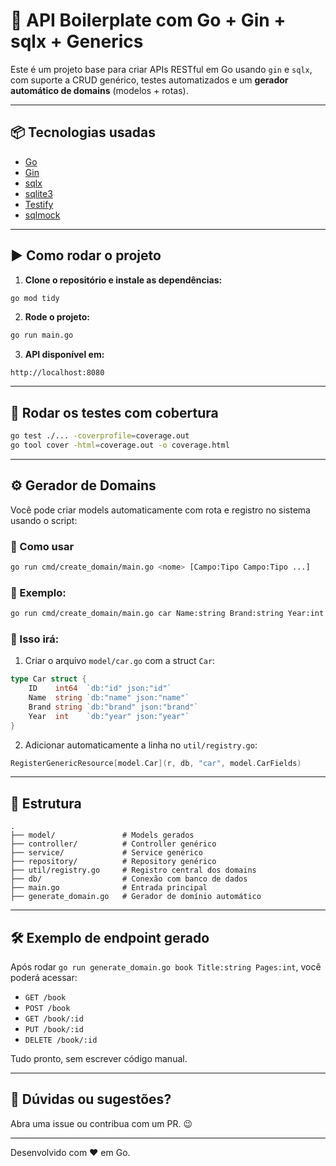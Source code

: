 # 🚀 API Boilerplate com Go + Gin + sqlx + Generics

Este é um projeto base para criar APIs RESTful em Go usando `gin` e `sqlx`, com suporte a CRUD genérico, testes automatizados e um **gerador automático de domains** (modelos + rotas).

---

## 📦 Tecnologias usadas

- [Go](https://golang.org/)
- [Gin](https://github.com/gin-gonic/gin)
- [sqlx](https://github.com/jmoiron/sqlx)
- [sqlite3](https://github.com/mattn/go-sqlite3)
- [Testify](https://github.com/stretchr/testify)
- [sqlmock](https://github.com/DATA-DOG/go-sqlmock)

---

## ▶️ Como rodar o projeto

1. **Clone o repositório e instale as dependências:**

```bash
go mod tidy
```

2. **Rode o projeto:**

```bash
go run main.go
```

3. **API disponível em:**

```
http://localhost:8080
```

---

## 🧪 Rodar os testes com cobertura

```bash
go test ./... -coverprofile=coverage.out
go tool cover -html=coverage.out -o coverage.html
```

---

## ⚙️ Gerador de Domains

Você pode criar models automaticamente com rota e registro no sistema usando o script:

### 🔧 Como usar

```bash
go run cmd/create_domain/main.go <nome> [Campo:Tipo Campo:Tipo ...]
```

### 🔁 Exemplo:

```bash
go run cmd/create_domain/main.go car Name:string Brand:string Year:int
```

### 🧬 Isso irá:

1. Criar o arquivo `model/car.go` com a struct `Car`:

```go
type Car struct {
    ID    int64  `db:"id" json:"id"`
    Name  string `db:"name" json:"name"`
    Brand string `db:"brand" json:"brand"`
    Year  int    `db:"year" json:"year"`
}
```

2. Adicionar automaticamente a linha no `util/registry.go`:

```go
RegisterGenericResource[model.Car](r, db, "car", model.CarFields)
```

---

## 📁 Estrutura

```
.
├── model/               # Models gerados
├── controller/          # Controller genérico
├── service/             # Service genérico
├── repository/          # Repository genérico
├── util/registry.go     # Registro central dos domains
├── db/                  # Conexão com banco de dados
├── main.go              # Entrada principal
├── generate_domain.go   # Gerador de domínio automático
```

---

## 🛠 Exemplo de endpoint gerado

Após rodar `go run generate_domain.go book Title:string Pages:int`, você poderá acessar:

- `GET /book`
- `POST /book`
- `GET /book/:id`
- `PUT /book/:id`
- `DELETE /book/:id`

Tudo pronto, sem escrever código manual.

---

## 🧠 Dúvidas ou sugestões?

Abra uma issue ou contribua com um PR. 😉

---

Desenvolvido com ❤️ em Go.
